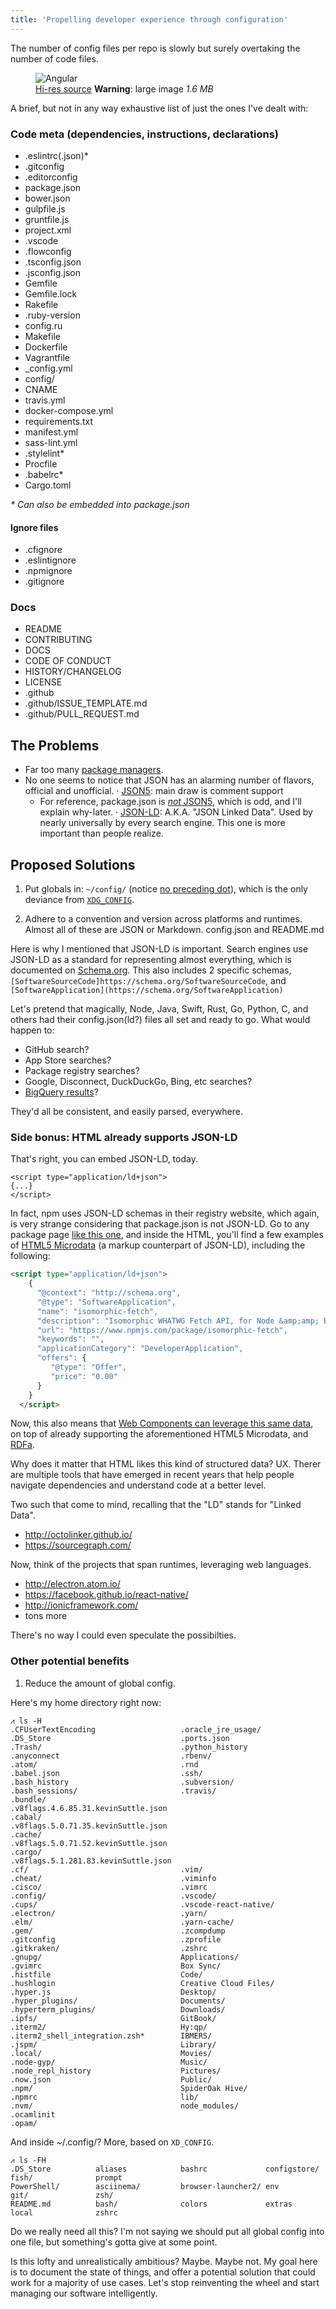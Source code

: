 ```yaml
---
title: 'Propelling developer experience through configuration'
---
```


The number of config files per repo is slowly but surely overtaking the number of code files.    

<figure>
  <img src="/images/angular-github.png" alt="Angular">
  <figcaption>
    <a href="https://cloudup.com/c8BGrAQmmgd">Hi-res source</a>
    <strong>Warning</strong>: large image <em>1.6 MB</em></figcaption>
</figure>


A brief, but not in any way exhaustive list of just the ones I've dealt with:

### Code meta (dependencies, instructions, declarations)
- .eslintrc(.json)*
- .gitconfig
- .editorconfig
- package.json
- bower.json
- gulpfile.js
- gruntfile.js
- project.xml
- .vscode
- .flowconfig
- .tsconfig.json
- .jsconfig.json
- Gemfile
- Gemfile.lock
- Rakefile
- .ruby-version
- config.ru
- Makefile
- Dockerfile
- Vagrantfile
- _config.yml
- config/
- CNAME
- travis.yml
- docker-compose.yml
- requirements.txt
- manifest.yml
- sass-lint.yml
- .stylelint* 
- Procfile
- .babelrc*
- Cargo.toml

_* Can also be embedded into package.json_

#### Ignore files
- .cfignore
- .eslintignore
- .npmignore
- .gitignore

### Docs
- README
- CONTRIBUTING
- DOCS
- CODE OF CONDUCT
- HISTORY/CHANGELOG
- LICENSE
- .github
- .github/ISSUE_TEMPLATE.md
- .github/PULL_REQUEST.md


## The Problems
- Far too many [package managers](http://blog.ezyang.com/2015/12/the-convergence-of-compilers-build-systems-and-package-managers/).
- No one seems to notice that JSON has an alarming number of flavors, official and unofficial.
  · [JSON5](http://json5.org/): main draw is comment support
    - For reference, package.json is [_not_ JSON5](https://github.com/npm/npm/issues/4482), which is odd, and I'll explain why-later.
  · [JSON-LD](http://json-ld.org/): A.K.A. "JSON Linked Data". Used by nearly universally by every search engine. This one is more important than people realize. 

## Proposed Solutions
1. Put globals in: `~/config/` (notice [no preceding dot](https://twitter.com/rauchg/status/698689087620804608)), which is the only deviance from [`XDG_CONFIG`](https://specifications.freedesktop.org/basedir-spec/basedir-spec-latest.html).

2. Adhere to a convention and version across platforms and runtimes. 
Almost all of these are JSON or Markdown. 
config.json and README.md

Here is why I mentioned that JSON-LD is important. Search engines use JSON-LD as a standard for representing almost everything, which is documented on [Schema.org](https://schema.org/).
This also includes 2 specific schemas, `[SoftwareSourceCode]https://schema.org/SoftwareSourceCode`, and `[SoftwareApplication](https://schema.org/SoftwareApplication)`

Let's pretend that magically, Node, Java, Swift, Rust, Go, Python, C, and others had their config.json(ld?) files all set and ready to go.
What would happen to: 
- GitHub search? 
- App Store searches?
- Package registry searches?
- Google, Disconnect, DuckDuckGo, Bing, etc searches? 
- [BigQuery results](https://medium.com/google-cloud/github-on-bigquery-analyze-all-the-code-b3576fd2b150)?

They'd all be consistent, and easily parsed, everywhere.

### Side bonus: HTML already supports JSON-LD

That's right, you can embed JSON-LD, today.
```
<script type="application/ld+json">
{...}
</script>
```

In fact, npm uses JSON-LD schemas in their registry website, which again, is very strange considering that package.json is not JSON-LD. 
Go to any package page [like this one](https://www.npmjs.com/package/isomorphic-fetch), and inside the HTML, you'll find a few examples of [HTML5 Microdata](https://developer.mozilla.org/en-US/docs/Web/HTML/Microdata) (a markup counterpart of JSON-LD), including the following:
```html
<script type="application/ld+json">
    {
      "@context": "http://schema.org",
      "@type": "SoftwareApplication",
      "name": "isomorphic-fetch",
      "description": "Isomorphic WHATWG Fetch API, for Node &amp;amp; Browserify",
      "url": "https://www.npmjs.com/package/isomorphic-fetch",
      "keywords": "",
      "applicationCategory": "DeveloperApplication",
      "offers": {
         "@type": "Offer",
         "price": "0.00"
      }
    }
  </script>
```

Now, this also means that [Web Components can leverage this same data](https://developers.google.com/web/updates/2015/03/creating-semantic-sites-with-web-components-and-jsonld), 
on top of already supporting the aforementioned HTML5 Microdata, and [RDFa](https://rdfa.info/). 

Why does it matter that HTML likes this kind of structured data? UX. Therer are multiple tools that have emerged in recent years that help people navigate dependencies and understand code at a better level. 

Two such that come to mind, recalling that the "LD" stands for "Linked Data". 
 - http://octolinker.github.io/
 - https://sourcegraph.com/
 
Now, think of the projects that span runtimes, leveraging web languages.
 - http://electron.atom.io/
 - https://facebook.github.io/react-native/
 - http://ionicframework.com/
 - tons more
 
There's no way I could even speculate the possibilties. 

### Other potential benefits
1. Reduce the amount of global config. 

Here's my home directory right now:
```shell
⩘ ls -H
.CFUserTextEncoding                   .oracle_jre_usage/
.DS_Store                             .ports.json
.Trash/                               .python_history
.anyconnect                           .rbenv/
.atom/                                .rnd
.babel.json                           .ssh/
.bash_history                         .subversion/
.bash_sessions/                       .travis/
.bundle/                              .v8flags.4.6.85.31.kevinSuttle.json
.cabal/                               .v8flags.5.0.71.35.kevinSuttle.json
.cache/                               .v8flags.5.0.71.52.kevinSuttle.json
.cargo/                               .v8flags.5.1.281.83.kevinSuttle.json
.cf/                                  .vim/
.cheat/                               .viminfo
.cisco/                               .vimrc
.config/                              .vscode/
.cups/                                .vscode-react-native/
.electron/                            .yarn/
.elm/                                 .yarn-cache/
.gem/                                 .zcompdump
.gitconfig                            .zprofile
.gitkraken/                           .zshrc
.gnupg/                               Applications/
.gvimrc                               Box Sync/
.histfile                             Code/
.hushlogin                            Creative Cloud Files/
.hyper.js                             Desktop/
.hyper_plugins/                       Documents/
.hyperterm_plugins/                   Downloads/
.ipfs/                                GitBook/
.iterm2/                              Hy:qp/
.iterm2_shell_integration.zsh*        IBMERS/
.jspm/                                Library/
.local/                               Movies/
.node-gyp/                            Music/
.node_repl_history                    Pictures/
.now.json                             Public/
.npm/                                 SpiderOak Hive/
.npmrc                                lib/
.nvm/                                 node_modules/
.ocamlinit                            
.opam/
```

And inside ~/.config/? More, based on `XD_CONFIG`. 
```shell
⩘ ls -FH 
.DS_Store          aliases            bashrc             configstore/       fish/              prompt
PowerShell/        asciinema/         browser-launcher2/ env                git/               zsh/
README.md          bash/              colors             extras             local              zshrc
```

Do we really need all this? I'm not saying we should put all global config into one file, but something's gotta give at some point. 

Is this lofty and unrealistically ambitious? Maybe. Maybe not. My goal here is to document the state of things, and offer a potential solution that could work for a majority of use cases.
Let's stop reinventing the wheel and start managing our software intelligently. 
